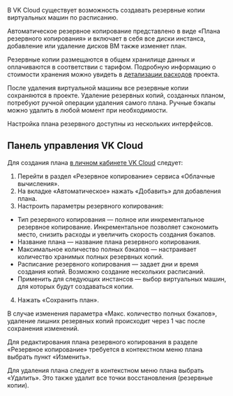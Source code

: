 В VK Cloud существует возможность создавать резервные копии виртуальных машин по расписанию.

Автоматическое резервное копирование представлено в виде «Плана резервного копирования» и включает в себя все диски инстанса, добавление или удаление дисков ВМ также изменяет план.

<info>

Резервные копии размещаются в общем хранилище данных и оплачиваются в соответствии с тарифом. Подробную информацию о стоимости хранения можно увидеть в [детализации расходов](/ru/additionals/billing/operations/detail) проекта.

</info>

После удаления виртуальной машины все резервные копии сохраняются в проекте. Удаление резервных копий, созданных планом, потребуют ручной операции удаления самого плана. Ручные бэкапы можно удалить в любой момент при необходимости.

Настройка плана резервного доступны из нескольких интерфейсов.

## Панель управления VK Cloud

Для создания плана [в личном кабинете VK Cloud](https://mcs.mail.ru/app/services/infra/servers/) следует:

1.  Перейти в раздел «Резервное копирование» сервиса «Облачные вычисления».
2.  На вкладке «Автоматическое» нажать «Добавить» для добавления плана.
3.  Настроить параметры резервного копирования:

- Тип резервного копирования — полное или инкрементальное резервное копирование. Инкрементальное позволяет сэкономить место, снизить расходы и увеличить скорость создания бэкапов.
- Название плана — название плана резервного копирования.
- Максимальное количество полных бэкапов — настраивает количество хранимых полных резервных копий.
- Расписание резервного копирования	— задает дни и время создания копий. Возможно создание нескольких расписаний.
- Применить для следующих инстансов	— выбор виртуальных машин, для которых будут создаваться копии.

4. Нажать «Сохранить план».

<warn>

В случае изменения параметра «Макс. количество полных бэкапов», удаление лишних резервных копий происходит через 1 час после сохранения изменений.

</warn>

Для редактирования плана резервного копирования в разделе «Резервное копирование» требуется в контекстном меню плана выбрать пункт «Изменить».

Для удаления плана следует в контекстном меню плана выбрать «Удалить». Это также удалит все точки восстановления (резервные копии).
